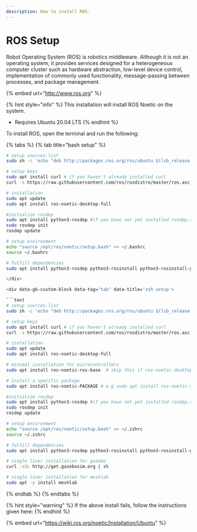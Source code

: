 ```yaml
---
description: How to install ROS.
---
```


# ROS Setup

Robot Operating System (ROS) is robotics middleware. Although it is not an operating system, it provides services designed for a heterogeneous computer cluster such as hardware abstraction, low-level device control, implementation of commonly used functionality, message-passing between processes, and package management.

{% embed url="http://www.ros.org" %}

{% hint style="info" %}
This installation will install ROS Noetic on the system.

* Requires Ubuntu 20.04 LTS
{% endhint %}

To install ROS, open the terminal and run the following:

{% tabs %}
{% tab title="bash setup" %}
````bash
# setup sources.list
sudo sh -c 'echo "deb http://packages.ros.org/ros/ubuntu $(lsb_release -sc) main" > /etc/apt/sources.list.d/ros-latest.list'

# setup keys
sudo apt install curl # if you haven't already installed curl
curl -s https://raw.githubusercontent.com/ros/rosdistro/master/ros.asc | sudo apt-key add -

# installation
sudo apt update
sudo apt install ros-noetic-desktop-full

#initialize rosdep
sudo apt install python3-rosdep #if you have not yet installed rosdep,run this line otherwise skip
sudo rosdep init
rosdep update

# setup environment
echo "source /opt/ros/noetic/setup.bash" >> ~/.bashrc
source ~/.bashrc

# fulfill dependencies
sudo apt install python3-rosdep python3-rosinstall python3-rosinstall-generator python3-wstool build-essential  ```

</div>

<div data-gb-custom-block data-tag="tab" data-title='zsh setup'>

```text
# setup sources.list
sudo sh -c 'echo "deb http://packages.ros.org/ros/ubuntu $(lsb_release -sc) main" > /etc/apt/sources.list.d/ros-latest.list'

# setup keys
sudo apt install curl # if you haven't already installed curl
curl -s https://raw.githubusercontent.com/ros/rosdistro/master/ros.asc | sudo apt-key add -

# installation
sudo apt update
sudo apt install ros-noetic-desktop-full

# minimal installation for microcontrollers 
sudo apt install ros-noetic-ros-base  # skip this if ros-noetic-desktop version is being installed

# install a specific package
sudo apt install ros-noetic-PACKAGE # e.g sudo apt install ros-noetic-slam-gmapping

#initialize rosdep
sudo apt install python3-rosdep #if you have not yet installed rosdep,run this line otherwise skip
sudo rosdep init
rosdep update

# setup environment
echo "source /opt/ros/noetic/setup.bash" >> ~/.zshrc
source ~/.zshrc

# fulfill dependencies
sudo apt install python3-rosdep python3-rosinstall python3-rosinstall-generator python3-wstool build-essential

# single liner installation for gazebo
curl -sSL http://get.gazebosim.org | sh

# single liner installation for meshlab
sudo apt -y install meshlab
````
{% endtab %}
{% endtabs %}

{% hint style="warning" %}
If the above install fails, follow the instructions given here:
{% endhint %}

{% embed url="https://wiki.ros.org/noetic/Installation/Ubuntu​" %}

